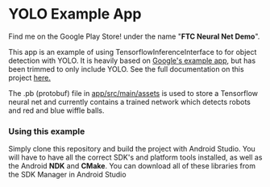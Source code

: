 # YOLO Example App
Find me on the Google Play Store! under the name "**FTC Neural Net Demo**".

This app is an example of using TensorflowInferenceInterface to for object detection with YOLO. It is heavily based on <a href="https://github.com/tensorflow/tensorflow/tree/master/tensorflow/examples/android">Google's example app</a>, but has been trimmed to only include YOLO. See the full documentation on this project <a href="http://github.com/kerrj/yoloparser">here.</a>

The .pb (protobuf) file in <a href="/app/src/main/assets">app/src/main/assets</a> is used to store a Tensorflow neural net and currently contains a trained network which detects robots and red and blue wiffle balls.

### Using this example
Simply clone this repository and build the project with Android Studio. You will have to have all the correct SDK's and platform tools installed, as well as the Android **NDK** and **CMake**. You can download all of these libraries from the SDK Manager in Android Studio
